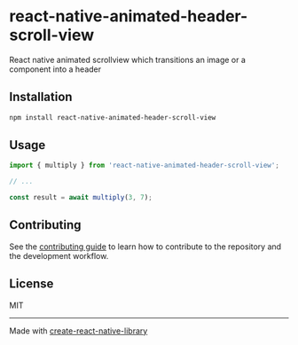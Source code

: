 # react-native-animated-header-scroll-view

React native animated scrollview which transitions an image or a component into a header

## Installation

```sh
npm install react-native-animated-header-scroll-view
```

## Usage

```js
import { multiply } from 'react-native-animated-header-scroll-view';

// ...

const result = await multiply(3, 7);
```

## Contributing

See the [contributing guide](CONTRIBUTING.md) to learn how to contribute to the repository and the development workflow.

## License

MIT

---

Made with [create-react-native-library](https://github.com/callstack/react-native-builder-bob)
